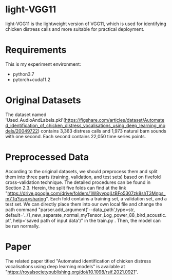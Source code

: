 # light-VGG11
light-VGG11 is the lightweight version of VGG11, which is used for identifying chicken distress calls and more suitable for practical deployment.

# Requirements
This is my experiment environment:
- python3.7
- pytorch+cuda11.2

# Original Datasets
The dataset named 'Used_AudioAndLabels.pkl'(https://figshare.com/articles/dataset/Automated_identification_of_chicken_distress_vocalisations_using_deep_learning_models/20049722) contains 3,363 distress calls and 1,973 natural barn sounds with one second. Each second contains 22,050 time series points.

# Preprocessed Data
According to the original datasets, we should preprocess them and split them into three parts (training, validation, and test sets) based on fivefold cross-validation technique. The detailed procedures can be found in Section 2.3. Herein, the split five folds can find at the link "https://drive.google.com/drive/folders/1W8yypgILtBFo5307zk8shT3Mnps_m7Tq?usp=sharing". Each fold contains a training set, a validation set, and a test set. We can directly place them into our own local file and change the path command "parser.add_argument('--data_path',type=str, default='..\\1_new_separate_normal_myTensor_Log_power_88_bird_acoustic.pt', help='saved path of input data')" in the train.py . Then, the model can be run normally.

# Paper
The related paper titled "Automated identification of chicken distress vocalisations using deep learning models" is available at "https://royalsocietypublishing.org/doi/10.1098/rsif.2021.0921".

